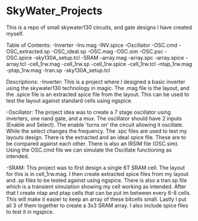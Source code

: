 # SkyWater_Projects
This is a repo of small skywater130 circuits, and gate designs I have created myself.

Table of Contents:
   -Inverter
      -Inv.mag
      -INV.spice
   -Oscillator
      -OSC.cmd
      -OSC_extracted.sp
      -OSC_ideal.sp
      -OSC.mag
      -OSC.sim
      -OSC.psc
      -OSC.spice
      -sky130A_setup.tcl
   -SRAM
      -array.mag
      -array.spc
      -array.spice
      -array.tcl
      -cell_1rw.mag
      -cell_1rw.sp
      -cell_1rw.spice
      -cell_1rw.tcl
      -ntap_1rw.mag
      -ptap_1rw.mag
      -tran.sp
      -sky130A_setup.tcl

Descriptions:
   -Inverter:
       This is a project where I designed a basic inverter using the skywater130 technology in magic.
       The .mag file is the layout, and the .spice file is an extracted spice file from the layout.
       This can be used to test the layout against standard cells using ngspice.

   -Oscillator:
       The project idea was to create a 7 stage oscillator using inverters, one nand gate, and a mux.
       The oscillator should have 2 inputs (Enable and Select). The enable 'turns on' the circuit allowing it oscillate. While the select changes the frequency.
       The .spc files are used to test my layouts design. There is the extracted and an ideal spice file. These are to be compared against each other.
       There is also an IRSIM file (OSC.sim). Using the OSC.cmd file we can simulate the Oscillate functioning as intended.

   -SRAM:
       This project was to first design a single 6T SRAM cell. The layout for this is in cell_1rw.mag.
       I then create extracted spice files from my layout and .sp files to be tested against using ngspice. There is also a tran.sp file which is a transient simulation showing my cell working as intended.
       After that I create ntap and ptap cells that can be put im between every 6-8 cells. This will make it easier to keep an array of these bitcells small.
       Lastly I put all 3 of them together to create a 3x3 SRAM array. I also include spice files to test it in ngspice.
